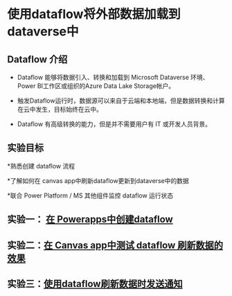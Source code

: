 # 使用dataflow将外部数据加载到dataverse中

## Dataflow 介绍

* Dataflow 能够将数据引入、转换和加载到 Microsoft Dataverse 环境、Power BI工作区或组织的Azure Data Lake Storage帐户。

* 触发Dataflow运行时，数据源可以来自于云端和本地端，但是数据转换和计算在云中发生，目标始终在云中。

* Dataflow 有高级转换的能力，但是并不需要用户有 IT 或开发人员背景。

## 实验目标

*熟悉创建 dataflow 流程

*了解如何在 canvas app中刷新dataflow更新到dataverse中的数据

*联合 Power Platform / MS 其他组件监控 dataflow 运行状态

## 实验一： [在 Powerapps中创建dataflow](https://github.com/microsoft/gps-csa-tech-stack/blob/main/BizApp-Lab/%E4%BD%BF%E7%94%A8dataflow%E5%B0%86%E5%A4%96%E9%83%A8%E6%95%B0%E6%8D%AE%E5%8A%A0%E8%BD%BD%E5%88%B0dataverse%E4%B8%AD/%E5%AE%9E%E9%AA%8C%E4%B8%80%EF%BC%9A%E5%9C%A8%20Powerapps%E4%B8%AD%E5%88%9B%E5%BB%BAdataflow.md)



## 实验二：[在 Canvas app中测试 dataflow 刷新数据的效果](https://github.com/ZuoXuangn/PP-dataflow/blob/165cb6ea77fad854dc4b2221fb8474f07502f6b9/%E5%AE%9E%E9%AA%8C%E4%BA%8C%EF%BC%9A%E5%9C%A8%20Canvas%20app%E4%B8%AD%E6%B5%8B%E8%AF%95%20dataflow%20%E5%88%B7%E6%96%B0%E6%95%B0%E6%8D%AE%E7%9A%84%E6%95%88%E6%9E%9C.md)

## 实验三：[使用dataflow刷新数据时发送通知](https://github.com/ZuoXuangn/PP-dataflow/blob/165cb6ea77fad854dc4b2221fb8474f07502f6b9/%E5%AE%9E%E9%AA%8C%E4%B8%89%EF%BC%9A%E4%BD%BF%E7%94%A8dataflow%E5%88%B7%E6%96%B0%E6%95%B0%E6%8D%AE%E6%97%B6%E5%8F%91%E9%80%81%E9%80%9A%E7%9F%A5.md)
